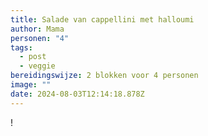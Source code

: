 ```yaml
---
title: Salade van cappellini met halloumi
author: Mama
personen: "4"
tags:
  - post
  - veggie
bereidingswijze: 2 blokken voor 4 personen
image: ""
date: 2024-08-03T12:14:18.878Z
---
```

!